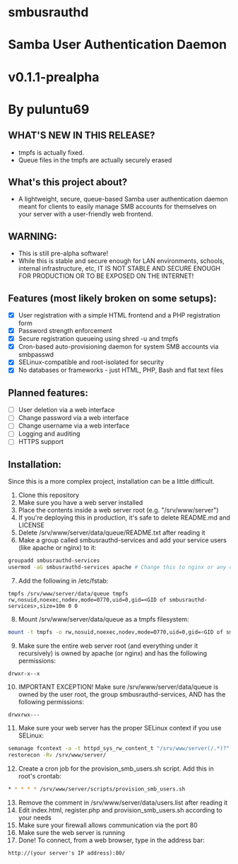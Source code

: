# smbusrauthd
# Samba User Authentication Daemon
# v0.1.1-prealpha
# By puluntu69

## WHAT'S NEW IN THIS RELEASE?
- tmpfs is actually fixed.
- Queue files in the tmpfs are actually securely erased

## What's this project about?
- A lightweight, secure, queue-based Samba user authentication daemon meant for clients to easily manage SMB accounts for themselves on your server with a user-friendly web frontend.

## WARNING:
- This is still pre-alpha software!
- While this is stable and secure enough for LAN environments, schools, internal infrastructure, etc, IT IS NOT STABLE AND SECURE ENOUGH FOR PRODUCTION OR TO BE EXPOSED ON THE INTERNET!

## Features (most likely broken on some setups):
- [x] User registration with a simple HTML frontend and a PHP registration form
- [x] Password strength enforcement
- [x] Secure registration queueing using shred -u and tmpfs
- [x] Cron-based auto-provisioning daemon for system SMB accounts via smbpasswd
- [x] SELinux-compatible and root-isolated for security
- [x] No databases or frameworks - just HTML, PHP, Bash and flat text files

## Planned features:
- [ ] User deletion via a web interface
- [ ] Change password via a web interface
- [ ] Change username via a web interface
- [ ] Logging and auditing
- [ ] HTTPS support

## Installation:
Since this is a more complex project, installation can be a little difficult.
1. Clone this repository
2. Make sure you have a web server installed
3. Place the contents inside a web server root (e.g. "/srv/www/server")
4. If you're deploying this in production, it's safe to delete README.md and LICENSE
5. Delete /srv/www/server/data/queue/README.txt after reading it
6. Make a group called smbusrauthd-services and add your service users (like apache or nginx) to it:
```bash
groupadd smbusrauthd-services
usermod -aG smbusrauthd-services apache # Change this to nginx or any other web service you use if you don't use Apache
```
7. Add the following in /etc/fstab:
```fstab
tmpfs /srv/www/server/data/queue tmpfs rw,nosuid,noexec,nodev,mode=0770,uid=0,gid=<GID of smbusrauthd-services>,size=10m 0 0
```
8. Mount /srv/www/server/data/queue as a tmpfs filesystem:
```bash
mount -t tmpfs -o rw,nosuid,noexec,nodev,mode=0770,uid=0,gid=<GID of smbusrauthd-services>,size=10m tmpfs /srv/www/server/data/queue
```
9. Make sure the entire web server root (and everything under it recursively) is owned by apache (or nginx) and has the following permissions:
```
drwxr-x--x
```
10. IMPORTANT EXCEPTION! Make sure /srv/www/server/data/queue is owned by the user root, the group smbusrauthd-services, AND has the following permissions:
```
drwxrwx---
```
11. Make sure your web server has the proper SELinux context if you use SELinux:
```bash
semanage fcontext -a -t httpd_sys_rw_content_t "/srv/www/server(/.*)?"
restorecon -Rv /srv/www/server/
```
12. Create a cron job for the provision_smb_users.sh script. Add this in root's crontab:
```bash
* * * * * /srv/www/server/scripts/provision_smb_users.sh
```
13. Remove the comment in /srv/www/server/data/users.list after reading it
14. Edit index.html, register.php and provision_smb_users.sh according to your needs
15. Make sure your firewall allows communication via the port 80
16. Make sure the web server is running
17. Done! To connect, from a web browser, type in the address bar:
```
http://(your server's IP address):80/
```
